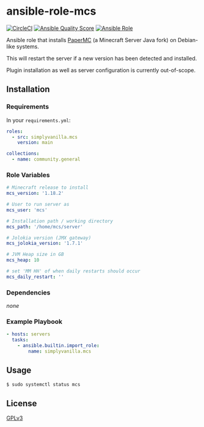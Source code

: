 # ansible-role-mcs

[![CircleCI](https://circleci.com/gh/SimplyVanilla/ansible-role-mcs/tree/main.svg?style=svg)](https://circleci.com/gh/SimplyVanilla/ansible-role-mcs/tree/main)
[![Ansible Quality Score](https://img.shields.io/ansible/quality/59026?style=flat-square)](https://galaxy.ansible.com/simplyvanilla/mcs)
[![Ansible Role](https://img.shields.io/ansible/role/d/59026?style=flat-square)](https://galaxy.ansible.com/simplyvanilla/mcs)

Ansible role that installs [PaperMC](https://papermc.io/) (a Minecraft Server Java fork) on Debian-like systems.

This will restart the server if a new version has been detected and installed.

Plugin installation as well as server configuration is currently out-of-scope.

## Installation

### Requirements

In your `requirements.yml`:

```yaml
roles:
  - src: simplyvanilla.mcs
    version: main

collections:
  - name: community.general
```

### Role Variables

```yaml
# Minecraft release to install
mcs_version: '1.18.2'

# User to run server as
mcs_user: 'mcs'

# Installation path / working directory
mcs_path: '/home/mcs/server'

# Jolokia version (JMX gateway)
mcs_jolokia_version: '1.7.1'

# JVM Heap size in GB
mcs_heap: 10

# set 'MM HH' of when daily restarts should occur
mcs_daily_restart: '' 
```

### Dependencies

_none_

### Example Playbook

```yaml
- hosts: servers
  tasks:
    - ansible.builtin.import_role:
        name: simplyvanilla.mcs
```

## Usage

```bash
$ sudo systemctl status mcs
```

## License

[GPLv3](LICENSE)
